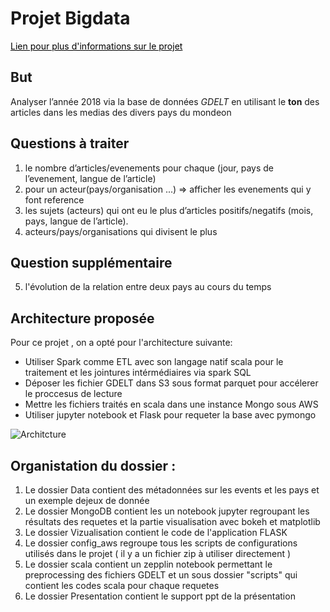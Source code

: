 # Projet Bigdata
<a style="color: black" href="http://andreiarion.github.io/Projet2018-intro.html#/">Lien pour plus d'informations sur le projet</a>
## But
Analyser l’année 2018 via la base de données *GDELT* en utilisant le **ton**  des articles dans les medias des divers pays du mondeon
## Questions à traiter 

1. le nombre d’articles/evenements pour chaque (jour, pays de l’evenement, langue de l’article)
2. pour un acteur(pays/organisation ...) ⇒ afficher les evenements qui y font reference
3. les sujets (acteurs) qui ont eu le plus d’articles positifs/negatifs (mois, pays, langue de l’article).
4. acteurs/pays/organisations qui divisent le plus 

## Question supplémentaire
5. l'évolution de la relation entre deux pays au cours du temps



## Architecture proposée 
Pour ce projet , on a opté pour l'architecture suivante: 
* Utiliser Spark comme ETL avec son langage natif scala pour le traitement et les jointures intérmédiaires via spark SQL
* Déposer les fichier GDELT dans S3 sous format parquet pour accélerer le proccesus de lecture
* Mettre les fichiers traités en scala dans une instance Mongo sous AWS 
* Utiliser jupyter notebook et Flask pour requeter la base avec pymongo 

![Architcture](https://raw.githubusercontent.com/rreinette/INF728/master/Img/Screenshot%20from%202019-01-28%2009-42-38.png)


## Organistation du dossier : 

1. Le dossier Data contient des métadonnées sur les events et les pays et un exemple dejeux de donnée
2. Le dossier MongoDB contient les un notebook jupyter regroupant les résultats des requetes et la partie visualisation avec bokeh et matplotlib
3. Le dossier Vizualisation contient le code de l'application FLASK 
4. Le dossier config_aws regroupe tous les scripts de configurations utilisés dans le projet  ( il y a un fichier zip à utiliser directement ) 
5. Le dossier scala contient un zepplin notebook permettant le preprocessing des fichiers GDELT et un sous dossier "scripts" qui contient les codes scala pour chaque requetes 
6. Le dossier Presentation contient le support ppt de la présentation
